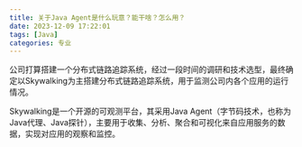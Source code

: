 ```yaml
---
title: 关于Java Agent是什么玩意？能干啥？怎么用？
date: 2023-12-09 17:22:01
tags: [Java]
categories: 专业
---
```




公司打算搭建一个分布式链路追踪系统，经过一段时间的调研和技术选型，最终确定以Skywalking为主搭建分布式链路追踪系统，用于监测公司内各个应用的运行情况。

Skywalking是一个开源的可观测平台，其采用Java Agent（字节码技术，也称为Java代理、Java探针），主要用于收集、分析、聚合和可视化来自应用服务的数据，实现对应用的观察和监控。

<!--more-->
